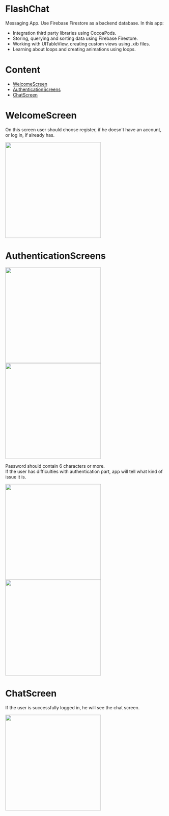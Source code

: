 # FlashChat

Messaging App. Use Firebase Firestore as a backend database.
In this app:
- Integration third party libraries using CocoaPods.
- Storing, querying and sorting data using Firebase Firestore.
- Working with UITableView, creating custom views using .xib files.
- Learning about loops and creating animations using loops.

# Content
- [WelcomeScreen](#welcomescreen)
- [AuthenticationScreens](#authenticationscreens)
- [ChatScreen](#chatscreen)

# WelcomeScreen
On this screen user should choose register, if he doesn't have an account, or log in, if already has.


<img width="300" src=https://user-images.githubusercontent.com/77533590/167497974-801379c9-eeb1-4b01-b827-ea57589c8489.mp4>


# AuthenticationScreens
<img width="300" src=https://user-images.githubusercontent.com/77533590/167498155-ed83428d-ed4b-446e-9260-2edfc0cf8b5f.png>   <img width="300" src=https://user-images.githubusercontent.com/77533590/167498358-199a7cae-8bc5-42ab-ae1c-e924798624ce.png>


Password should contain 6 characters or more.  
If the user has difficulties with authentication part, app will tell what kind of issue it is.


<img width="300" src=https://user-images.githubusercontent.com/77533590/167499303-37b0baf0-3a20-4cf8-ad63-c3e006a5987b.png>  <img width="300" src=https://user-images.githubusercontent.com/77533590/167499318-dda67d11-6700-49a6-8757-467535ced33b.png>   

# ChatScreen
If the user is successfully logged in, he will see the chat screen.

<img width="300" src=https://user-images.githubusercontent.com/77533590/167500392-c645213d-89c1-4084-b3e4-e360d8688d9a.png> 
